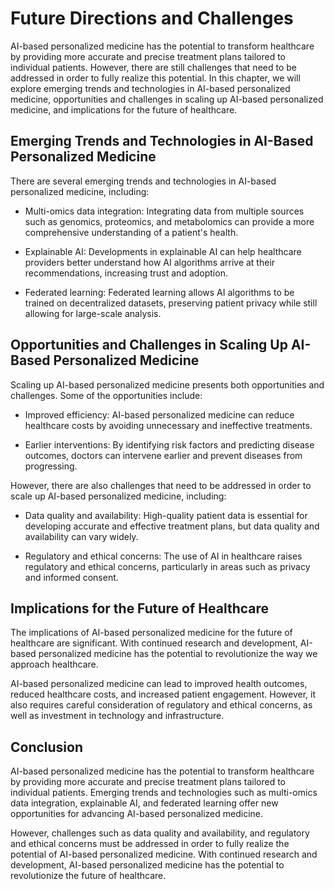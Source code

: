 Future Directions and Challenges
================================

AI-based personalized medicine has the potential to transform healthcare by providing more accurate and precise treatment plans tailored to individual patients. However, there are still challenges that need to be addressed in order to fully realize this potential. In this chapter, we will explore emerging trends and technologies in AI-based personalized medicine, opportunities and challenges in scaling up AI-based personalized medicine, and implications for the future of healthcare.

Emerging Trends and Technologies in AI-Based Personalized Medicine
------------------------------------------------------------------

There are several emerging trends and technologies in AI-based personalized medicine, including:

* Multi-omics data integration: Integrating data from multiple sources such as genomics, proteomics, and metabolomics can provide a more comprehensive understanding of a patient's health.

* Explainable AI: Developments in explainable AI can help healthcare providers better understand how AI algorithms arrive at their recommendations, increasing trust and adoption.

* Federated learning: Federated learning allows AI algorithms to be trained on decentralized datasets, preserving patient privacy while still allowing for large-scale analysis.

Opportunities and Challenges in Scaling Up AI-Based Personalized Medicine
-------------------------------------------------------------------------

Scaling up AI-based personalized medicine presents both opportunities and challenges. Some of the opportunities include:

* Improved efficiency: AI-based personalized medicine can reduce healthcare costs by avoiding unnecessary and ineffective treatments.

* Earlier interventions: By identifying risk factors and predicting disease outcomes, doctors can intervene earlier and prevent diseases from progressing.

However, there are also challenges that need to be addressed in order to scale up AI-based personalized medicine, including:

* Data quality and availability: High-quality patient data is essential for developing accurate and effective treatment plans, but data quality and availability can vary widely.

* Regulatory and ethical concerns: The use of AI in healthcare raises regulatory and ethical concerns, particularly in areas such as privacy and informed consent.

Implications for the Future of Healthcare
-----------------------------------------

The implications of AI-based personalized medicine for the future of healthcare are significant. With continued research and development, AI-based personalized medicine has the potential to revolutionize the way we approach healthcare.

AI-based personalized medicine can lead to improved health outcomes, reduced healthcare costs, and increased patient engagement. However, it also requires careful consideration of regulatory and ethical concerns, as well as investment in technology and infrastructure.

Conclusion
----------

AI-based personalized medicine has the potential to transform healthcare by providing more accurate and precise treatment plans tailored to individual patients. Emerging trends and technologies such as multi-omics data integration, explainable AI, and federated learning offer new opportunities for advancing AI-based personalized medicine.

However, challenges such as data quality and availability, and regulatory and ethical concerns must be addressed in order to fully realize the potential of AI-based personalized medicine. With continued research and development, AI-based personalized medicine has the potential to revolutionize the future of healthcare.
